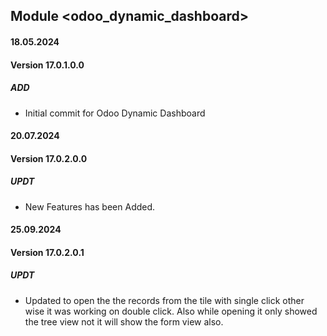 ## Module <odoo_dynamic_dashboard>

#### 18.05.2024
#### Version 17.0.1.0.0
##### ADD
- Initial commit for Odoo Dynamic Dashboard

#### 20.07.2024
#### Version 17.0.2.0.0
##### UPDT
- New Features has been Added.

#### 25.09.2024
#### Version 17.0.2.0.1
##### UPDT
- Updated to open the the records from the tile with single click other wise it
  was working on double click. Also while opening it only showed the tree view
  not it will show the form view also.